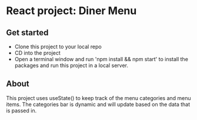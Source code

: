 # React project: Diner Menu

## Get started

- Clone this project to your local repo
- CD into the project
- Open a terminal window and run 'npm install && npm start' to install the packages and run this project in a local server.

## About

This project uses useState() to keep track of the menu categories and menu items. The categories bar is dynamic and will update based on the data that is passed in.

